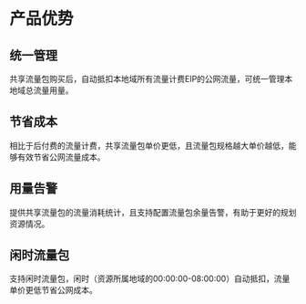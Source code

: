 # 产品优势

## 统一管理
共享流量包购买后，自动抵扣本地域所有流量计费EIP的公网流量，可统一管理本地域总流量用量。

## 节省成本
相比于后付费的流量计费，共享流量包单价更低，且流量包规格越大单价越低，能够有效节省公网流量成本。

## 用量告警
提供共享流量包的流量消耗统计，且支持配置流量包余量告警，有助于更好的规划资源情况。

## 闲时流量包
支持闲时流量包，闲时（资源所属地域的00:00:00-08:00:00）自动抵扣，流量单价更低节省公网成本。
